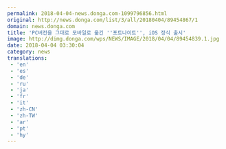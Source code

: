 ```yaml
---
permalink: 2018-04-04-news.donga.com-1099796856.html
original: http://news.donga.com/list/3/all/20180404/89454867/1
domain: news.donga.com
title: 'PC버전을 그대로 모바일로 옮긴 ''포트나이트'', iOS 정식 출시'
image: http://dimg.donga.com/wps/NEWS/IMAGE/2018/04/04/89454839.1.jpg
date: 2018-04-04 03:30:04
category: news
translations: 
 - 'en'
 - 'es'
 - 'de'
 - 'ru'
 - 'ja'
 - 'fr'
 - 'it'
 - 'zh-CN'
 - 'zh-TW'
 - 'ar'
 - 'pt'
 - 'hy'
---
```


